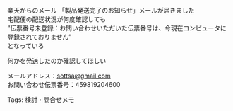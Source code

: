 楽天からのメール 「製品発送完了のお知らせ」メールが届きました  
宅配便の配送状況が何度確認しても  
”伝票番号未登録：お問い合わせいただいた伝票番号は、今現在コンピュータに登録されておりません”  
となっている  

何かを発送したのか確認してほしい

メールアドレス：sottsa@gmail.com  
お問い合わせ伝票番号：459819204600  

Tags: 検討・問合せメモ